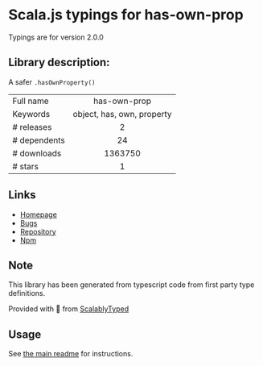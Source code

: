 
# Scala.js typings for has-own-prop

Typings are for version 2.0.0

## Library description:
A safer `.hasOwnProperty()`

|                    |                 |
| ------------------ | :-------------: |
| Full name          | has-own-prop |
| Keywords           | object, has, own, property |
| # releases         | 2 |
| # dependents       | 24 |
| # downloads        | 1363750 |
| # stars            | 1 |

## Links
- [Homepage](https://github.com/sindresorhus/has-own-prop#readme)
- [Bugs](https://github.com/sindresorhus/has-own-prop/issues)
- [Repository](https://github.com/sindresorhus/has-own-prop)
- [Npm](https://www.npmjs.com/package/has-own-prop)
    


## Note
This library has been generated from typescript code from first party type definitions.

Provided with :purple_heart: from [ScalablyTyped](https://github.com/oyvindberg/ScalablyTyped)

## Usage
See [the main readme](../../readme.md) for instructions.


